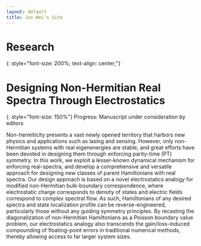 ```yaml
---
layout: default
title: Jun Wei's Site
---
```


# Research
{: style="font-size: 200%; text-align: center;"}

# Designing Non-Hermitian Real Spectra Through Electrostatics
{: style="font-size: 150%"}
Progress: Manuscript under consideration by editors

Non-hermiticity presents a vast newly opened territory that harbors new physics and applications such as lasing and sensing. However, only non-Hermitian systems with real eigenenergies are stable, and great efforts have been devoted in designing them through enforcing parity-time (PT) symmetry. In this work, we exploit a lesser-known dynamical mechanism for enforcing real-spectra, and develop a comprehensive and versatile approach for designing new classes of parent Hamiltonians with real spectra. Our design approach is based on a novel electrostatics analogy for modified non-Hermitian bulk-boundary correspondence, where electrostatic charge corresponds to density of states and electric fields correspond to complex spectral flow. As such, Hamiltonians of any desired spectra and state localization profile can be reverse-engineered, particularly those without any guiding symmetry principles. By recasting the diagonalization of non-Hermitian Hamiltonians as a Poisson boundary value problem, our electrostatics analogy also transcends the gain/loss-induced compounding of floating-point errors in traditional numerical methods, thereby allowing access to far larger system sizes.